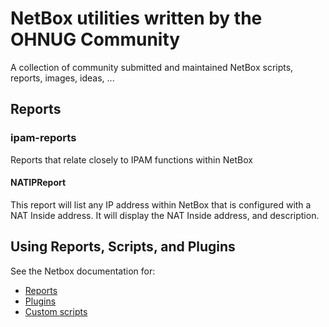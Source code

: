 # NetBox utilities written by the OHNUG Community
A collection of community submitted and maintained NetBox scripts, reports, images, ideas, ...

## Reports
### ipam-reports
Reports that relate closely to IPAM functions within NetBox
#### NATIPReport
This report will list any IP address within NetBox that is configured with a NAT Inside address. It will display the NAT Inside address, and description.

## Using Reports, Scripts, and Plugins
See the Netbox documentation for:

* [Reports](https://netbox.readthedocs.io/en/stable/additional-features/reports/)
* [Plugins](https://netbox.readthedocs.io/en/stable/plugins/)
* [Custom scripts](https://netbox.readthedocs.io/en/stable/additional-features/custom-scripts/)